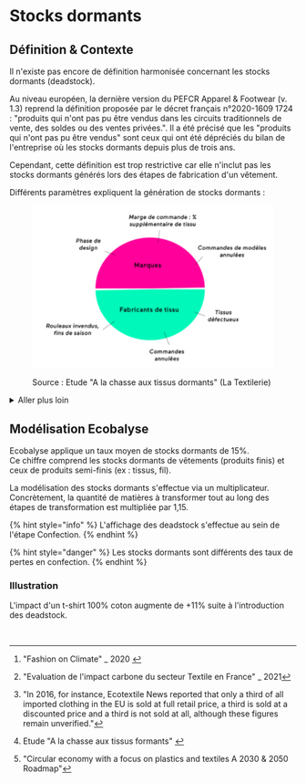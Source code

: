 # Stocks dormants

## Définition & Contexte

Il n'existe pas encore de définition harmonisée concernant les stocks dormants (deadstock).

Au niveau européen, la dernière version du PEFCR Apparel & Footwear (v. 1.3) reprend la définition proposée par le décret français n°2020-1609 1724 : "produits qui n'ont pas pu être vendus dans les circuits traditionnels de vente, des soldes ou des ventes privées.". Il a été précisé que les "produits qui n'ont pas pu être vendus" sont ceux qui ont été dépréciés du bilan de l'entreprise où les stocks dormants depuis plus de trois ans.&#x20;

Cependant, cette définition est trop restrictive car elle n'inclut pas les stocks dormants générés lors des étapes de fabrication d'un vêtement.&#x20;

Différents paramètres expliquent la génération de stocks dormants :&#x20;

<figure><img src="../../.gitbook/assets/image.png" alt=""><figcaption><p>Source : Etude "A la chasse aux tissus dormants" (La Textilerie)</p></figcaption></figure>

<details>

<summary>Aller plus loin</summary>

Une revue bibliographique et différents ateliers ont été menés en 2023 afin d'estimer la matérialité des stocks dormants. Voici quelques sources/données (non exhaustif) :&#x20;

Stocks dormant de vêtements (produit fini) :&#x20;

* 15% (source : [Mc Kinsey](#user-content-fn-1)[^1])
* 16% (source : Cycleco[^2])
* 12% (source : [The Good Goods](https://www.thegoodgoods.fr/media/economie/circularite-services/tech-uptrade-marketplace-revalorise-stocks-dormants/))
* 33% (source : [EcoTextile](https://www.ecotextile.com/2016042122078/fashion-retail-news/one-third-of-all-clothing-never-sold.html) / citation[^3])

Stocks dormans de produits semi-finis :&#x20;

* 5% de marge moyenne constatée au bénéficie du fournisseur lors de commandes de la part du donneur d'ordre (marque/confectionneur) (source : [La Textilerie](#user-content-fn-4)[^4])
* 10% à 20% sur le marché dannois (source : [Roadmap pour une économie circulaire](#user-content-fn-5)[^5] - Danemark)&#x20;

</details>

## Modélisation Ecobalyse

Ecobalyse applique un taux moyen de stocks dormants de 15%. \
Ce chiffre comprend les stocks dormants de vêtements (produits finis) et ceux de produits semi-finis (ex : tissus, fil).&#x20;

La modélisation des stocks dormants s'effectue via un multiplicateur. Concrètement, la quantité de matières à transformer tout au long des étapes de transformation est multipliée par 1,15.&#x20;

{% hint style="info" %}
L'affichage des deadstock s'effectue au sein de l'étape Confection.
{% endhint %}

{% hint style="danger" %}
Les stocks dormants sont différents des taux de pertes en confection.
{% endhint %}

### **Illustration**

L'impact d'un t-shirt 100% coton augmente de +11% suite à l'introduction des deadstock.

<figure><img src="../../.gitbook/assets/Impact (uPts) d&#x27;un t-shirt 100% coton par étape (avec ou sans Deadstock).png" alt=""><figcaption></figcaption></figure>

[^1]: "Fashion on Climate" \_ 2020&#x20;

[^2]: "Evaluation de l'impact carbone du secteur Textile en France" \_ 2021

[^3]: "In 2016, for instance, Ecotextile News reported that only a third of all imported clothing in the EU is sold at full retail price, a third is sold at a discounted price and a third is not sold at all, although these figures remain unverified."

[^4]: Etude "A la chasse aux tissus formants" &#x20;



[^5]: "Circular economy with a focus on plastics and textiles A 2030 & 2050 Roadmap"
